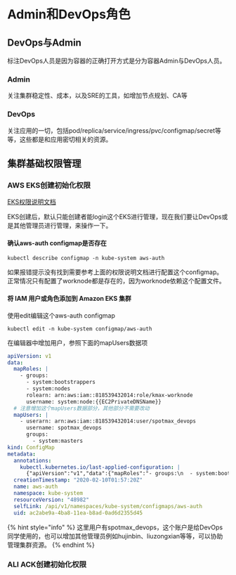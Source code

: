# Admin和DevOps角色

## DevOps与Admin

标注DevOps人员是因为容器的正确打开方式是分为容器Admin与DevOps人员。

### Admin

关注集群稳定性、成本，以及SRE的工具，如增加节点规划、CA等

### DevOps

关注应用的一切，包括pod/replica/service/ingress/pvc/configmap/secret等等，这些都是和应用密切相关的资源。

## 集群基础权限管理

### AWS EKS创建初始化权限

[EKS权限说明文档](https://docs.aws.amazon.com/zh_cn/eks/latest/userguide/add-user-role.html)

EKS创建后，默认只能创建者能login这个EKS进行管理，现在我们要让DevOps或是其他管理员进行管理，来操作一下。

#### 确认aws-auth configmap是否存在

```text
kubectl describe configmap -n kube-system aws-auth
```

如果报错提示没有找到需要参考上面的权限说明文档进行配置这个configmap。正常情况只有配置了worknode都是存在的，因为worknode依赖这个配置文件。

#### **将 IAM 用户或角色添加到 Amazon EKS 集群**

使用edit编辑这个aws-auth configmap

```text
kubectl edit -n kube-system configmap/aws-auth
```

在编辑器中增加用户，参照下面的mapUsers数据项

```yaml
apiVersion: v1
data:
  mapRoles: |
    - groups:
      - system:bootstrappers
      - system:nodes
      rolearn: arn:aws:iam::818539432014:role/kmax-worknode
      username: system:node:{{EC2PrivateDNSName}}
  # 注意增加这个mapUsers数据部分，其他部分不需要改动
  mapUsers: |
    - userarn: arn:aws:iam::818539432014:user/spotmax_devops
      username: spotmax_devops
      groups:
        - system:masters
kind: ConfigMap
metadata:
  annotations:
    kubectl.kubernetes.io/last-applied-configuration: |
      {"apiVersion":"v1","data":{"mapRoles":"- groups:\n  - system:bootstrappers\n  - system:nodes\n  rolearn: arn:aws:iam::818539432014:role/kmax-worknode\n  username: system:node:{{EC2PrivateDNSName}}\n","mapUsers":"- userarn: arn:aws:iam::818539432014:user/spotmax_devops\n  username: spotmax_devops\n  groups:\n    - system:masters\n"},"kind":"ConfigMap","metadata":{"annotations":{},"name":"aws-auth","namespace":"kube-system"}}
  creationTimestamp: "2020-02-10T01:57:20Z"
  name: aws-auth
  namespace: kube-system
  resourceVersion: "48982"
  selfLink: /api/v1/namespaces/kube-system/configmaps/aws-auth
  uid: ac2abe9a-4ba8-11ea-b8ad-0ad6d2355d45
```

{% hint style="info" %}
这里用户有spotmax\_devops，这个账户是给DevOps同学使用的，也可以增加其他管理员例如hujinbin、liuzongxian等等，可以协助管理集群资源。
{% endhint %}

### ALI ACK创建初始化权限

